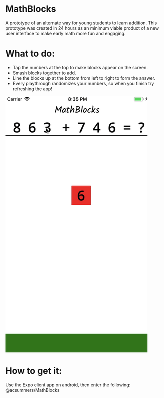 # MathBlocks
A prototype of an alternate way for young students to learn addition.
This prototype was created in 24 hours as an minimum viable product of a new user interface to make early math more fun and engaging.

# What to do:
- Tap the numbers at the top to make blocks appear on the screen.
- Smash blocks together to add.
- Line the blocks up at the bottom from left to right to form the answer.
- Every playthrough randomizes your numbers, so when you finish try refreshing the app!

![demo gif](/mathblocksdemo.gif)

# How to get it: 
Use the Expo client app on android, then enter the following: @acsummers/MathBlocks
